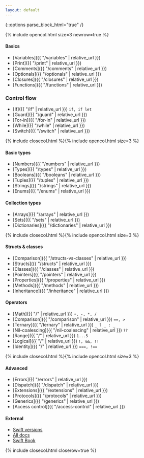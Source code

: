 ```yaml
---
layout: default
---
```

{::options parse_block_html="true" /}

{% include opencol.html size=3 newrow=true %}

#### Basics

* [Variables]({{ "/variables" | relative_url }})
* [Print]({{ "/print" | relative_url }})
* [Comments]({{ "/comments" | relative_url }})
* [Optionals]({{ "/optionals" | relative_url }})
* [Closures]({{ "/closures" | relative_url }})
* [Functions]({{ "/functions" | relative_url }})

### Control flow

* [If]({{ "/if" | relative_url }}) `if, if let`
* [Guard]({{ "/guard" | relative_url }})
* [For-in]({{ "/for-in" | relative_url }})
* [While]({{ "/while" | relative_url }})
* [Switch]({{ "/switch" | relative_url }})

{% include closecol.html %}{% include opencol.html size=3 %}

#### Basic types

* [Numbers]({{ "/numbers" | relative_url }})
* [Types]({{ "/types" | relative_url }})
* [Booleans]({{ "/booleans" | relative_url }})
* [Tuples]({{ "/tuples" | relative_url }})
* [Strings]({{ "/strings" | relative_url }})
* [Enums]({{ "/enums" | relative_url }})

#### Collection types

* [Arrays]({{ "/arrays" | relative_url }})
* [Sets]({{ "/sets" | relative_url }})
* [Dictionaries]({{ "/dictionaries" | relative_url }})

{% include closecol.html %}{% include opencol.html size=3 %}

#### Structs & classes

* [Comparison]({{ "/structs-vs-classes" | relative_url }})
* [Structs]({{ "/structs" | relative_url }})
* [Classes]({{ "/classes" | relative_url }})
* [Pointers]({{ "/pointers" | relative_url }})
* [Properties]({{ "/properties" | relative_url }})
* [Methods]({{ "/methods" | relative_url }})
* [Inheritance]({{ "/inheritance" | relative_url }})

#### Operators

* [Math]({{ "/" | relative_url }}) `+, -, *, /`
* [Comparison]({{ "/comparison" | relative_url }}) `==, >`
* [Ternary]({{ "/ternary" | relative_url }}) `_ ? _ : _`
* [Nil-coalescing]({{ "/nil-coalescing" | relative_url }}) `??`
* [Range]({{ "/" | relative_url }}) `1...5`
* [Logical]({{ "/" | relative_url }}) `!, &&, !!`
* [Identity]({{ "/" | relative_url }}) `===, !==`

{% include closecol.html %}{% include opencol.html size=3 %}

#### Advanced

* [Errors]({{ "/errors" | relative_url }})
* [Dispatch]({{ "/dispatch" | relative_url }})
* [Extensions]({{ "/extensions" | relative_url }})
* [Protocols]({{ "/protocols" | relative_url }})
* [Generics]({{ "/generics" | relative_url }})
* [Access control]({{ "/access-control" | relative_url }})

#### External

* [Swift versions](https://iosref.com/swift/)
* [All docs](https://swift.org/documentation/)
* [Swift Book](https://docs.swift.org/book/)

{% include closecol.html closerow=true %}